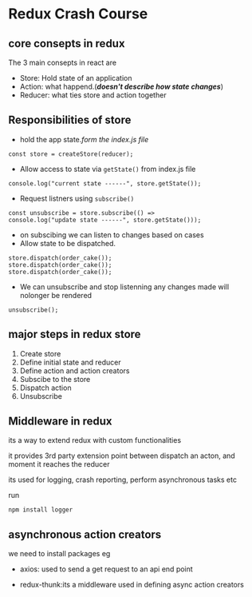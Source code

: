 # Redux Crash Course

## core consepts in redux

The 3 main consepts in react are

- Store: Hold state of an application
- Action: what happend.(**_doesn't describe how state changes_**)
- Reducer: what ties store and action together

## Responsibilities of store

- hold the app state._form the index.js file_

```
const store = createStore(reducer);
```

- Allow access to state via `getState()`
  from index.js file

```
console.log("current state ------", store.getState());
```

- Request listners using `subscribe()`

```
const unsubscribe = store.subscribe(() =>
console.log("update state ------", store.getState()));
```

- on subscibing we can listen to changes based on cases
- Allow state to be dispatched.

```
store.dispatch(order_cake());
store.dispatch(order_cake());
store.dispatch(order_cake());
```

- We can unsubscribe and stop listenning any changes made will nolonger be rendered

`unsubscribe();`

## major steps in redux store

1. Create store
2. Define initial state and reducer
3. Define action and action creators
4. Subscibe to the store
5. Dispatch action
6. Unsubscribe

## Middleware in redux

its a way to extend redux with custom functionalities

it provides 3rd party extension point between dispatch an acton, and moment
it reaches the reducer

its used for logging, crash reporting, perform asynchronous tasks etc

run

`npm install logger`

## asynchronous action creators

we need to install packages eg

- axios: used to send a get request to an api end point

- redux-thunk:its a middleware used in defining async action creators
